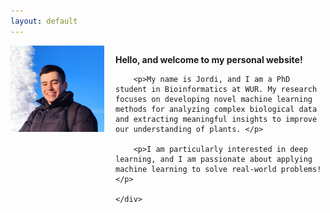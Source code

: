```yaml
---
layout: default
---
```



<script
  src="https://cdn.mathjax.org/mathjax/latest/MathJax.js?config=TeX-AMS-MML_HTMLorMML"
  type="text/javascript">
</script>


<div style="display:flex;">
    <div style="flex:1;">
        <img src="/assets/images/personalPage/profile_picture.jpg" alt="Profile Picture" width="150px">
    </div>
    <div style="flex:2;">
        <p><strong>Hello, and welcome to my personal website!</strong></p>

        <p>My name is Jordi, and I am a PhD student in Bioinformatics at WUR. My research focuses on developing novel machine learning methods for analyzing complex biological data and extracting meaningful insights to improve our understanding of plants. </p>
        
        <p>I am particularly interested in deep learning, and I am passionate about applying machine learning to solve real-world problems!</p>
        
    </div>
</div>

